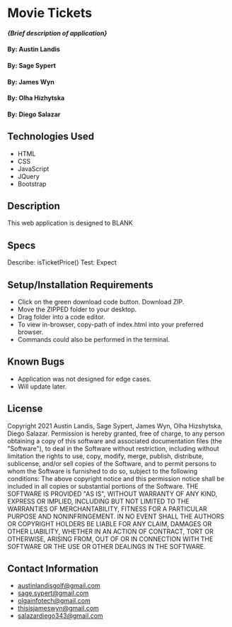 # Movie Tickets

#### _{Brief description of application}_

#### By: Austin Landis
#### By: Sage Sypert
#### By: James Wyn
#### By: Olha Hizhytska
#### By: Diego Salazar

## Technologies Used

* HTML
* CSS
* JavaScript
* JQuery
* Bootstrap


## Description

This web application is designed to BLANK

## Specs

Describe: isTicketPrice()
Test: 
Expect

## Setup/Installation Requirements

* Click on the green download code button. Download ZIP.
* Move the ZIPPED folder to your desktop.
* Drag folder into a code editor.
* To view in-browser, copy-path of index.html into your preferred browser.
* Commands could also be performed in the terminal.


## Known Bugs

* Application was not designed for edge cases.
* Will update later.

## License

Copyright 2021 Austin Landis, Sage Sypert, James Wyn, Olha Hizshytska, Diego Salazar.
Permission is hereby granted, free of charge, to any person obtaining a copy of this software and associated documentation files (the "Software"), to deal in the Software without restriction, including without limitation the rights to use, copy, modify, merge, publish, distribute, sublicense, and/or sell copies of the Software, and to permit persons to whom the Software is furnished to do so, subject to the following conditions:
The above copyright notice and this permission notice shall be included in all copies or substantial portions of the Software.
THE SOFTWARE IS PROVIDED "AS IS", WITHOUT WARRANTY OF ANY KIND, EXPRESS OR IMPLIED, INCLUDING BUT NOT LIMITED TO THE WARRANTIES OF MERCHANTABILITY, FITNESS FOR A PARTICULAR PURPOSE AND NONINFRINGEMENT. IN NO EVENT SHALL THE AUTHORS OR COPYRIGHT HOLDERS BE LIABLE FOR ANY CLAIM, DAMAGES OR OTHER LIABILITY, WHETHER IN AN ACTION OF CONTRACT, TORT OR OTHERWISE, ARISING FROM, OUT OF OR IN CONNECTION WITH THE SOFTWARE OR THE USE OR OTHER DEALINGS IN THE SOFTWARE.


## Contact Information

* austinlandisgolf@gmail.com
* sage.sypert@gmail.com
* olgainfotech@gmail.com
* thisisjameswyn@gmail.com
* salazardiego343@gmail.com
